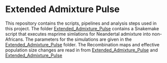 # Extended Admixture Pulse

This repository contains the scripts, pipelines and analysis steps used in this project. The folder [Extended_Admixture_Pulse](Simulations) contains 
a Snakemake script that executes msprime simlations for Neandertal admixture into non-Africans. The parameters for the simulations are given
in the [Extended_Admixture_Pulse](config) folder. The Recombination maps and effective population size changes are read in from [Extended_Admixture_Pulse](config) and 
[Extended_Admixture_Pulse](config)
